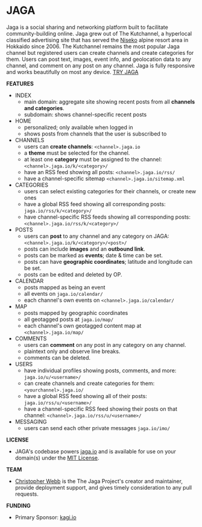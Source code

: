 JAGA
==============

Jaga is a social sharing and networking platform built to facilitate community-building online. Jaga grew out of The Kutchannel, a hyperlocal classified advertising site that has served the [Niseko](http://niseko.jaga.io/) alpine resort area in Hokkaido since 2006. The Kutchannel remains the most popular Jaga channel but registered users can create channels and create categories for them. Users can post text, images, event info, and geolocation data to any channel, and comment on any post on any channel. Jaga is fully responsive and works beautifully on most any device. [TRY JAGA](http://jaga.io/register/)

**FEATURES**
- INDEX
    - main domain: aggregate site showing recent posts from all **channels and categories**.
	- subdomain: shows channel-specific recent posts 
- HOME 
    - personalized; only available when logged in
    - shows posts from channels that the user is subscribed to
- CHANNELS
    - users can **create channels**: `<channel>.jaga.io`
    - a **theme** must be selected for the channel.
    - at least one **category** must be assigned to the channel: `<channel>.jaga.io/k/<category>/`
	- have an RSS feed showing all posts: `<channel>.jaga.io/rss/`
	- have a channel-specific sitemap `<channel>.jaga.io/sitemap.xml`
- CATEGORIES
    - users can select existing categories for their channels, or create new ones
	- have a global RSS feed showing all corresponding posts: `jaga.io/rss/k/<category>/`
	- have channel-specific RSS feeds showing all corresponding posts: `<channel>.jaga.io/rss/k/<category>/`
- POSTS
    - users can **post** to any channel and any category on JAGA: `<channel>.jaga.io/k/<category>/<post>/`
    - posts can include **images** and an **outbound link**.
    - posts can be marked as **events**; date & time can be set.
    - posts can have **geographic coordinates**; latitude and longitude can be set.
    - posts can be edited and deleted by OP.
- CALENDAR
	- posts mapped as being an event
	- all events on `jaga.io/calendar/`
	- each channel's own events on `<channel>.jaga.io/calendar/`
- MAP
	- posts mapped by geographic coordinates
	- all geotagged posts at `jaga.io/map/`
	- each channel's own geotagged content map at `<channel>.jaga.io/map/`
- COMMENTS
    - users can **comment** on any post in any category on any channel.
    - plaintext only and observe line breaks.
    - comments can be deleted.
- USERS
    - have individual profiles showing posts, comments, and more: `jaga.io/u/<username>/`
    - can create channels and create categories for them: `<yourchannel>.jaga.io/`
	- have a global RSS feed showing all of their posts: `jaga.io/rss/u/<username>/`
	- have a channel-specific RSS feed showing their posts on that channel: `<channel>.jaga.io/rss/u/<username>/`
- MESSAGING
    - users can send each other private messages `jaga.io/imo/`
	
**LICENSE**
- JAGA's codebase powers [jaga.io](http://jaga.io/) and is available for use on your domain(s) under the [MIT License](license.txt).
 
**TEAM**
- [Christopher Webb](http://github.com/chishiki/) is the The Jaga Project's creator and maintainer, provide deployment support, and gives timely consideration to any pull requests.

**FUNDING**
- Primary Sponsor: [kagi.io](http://kagi.io/)